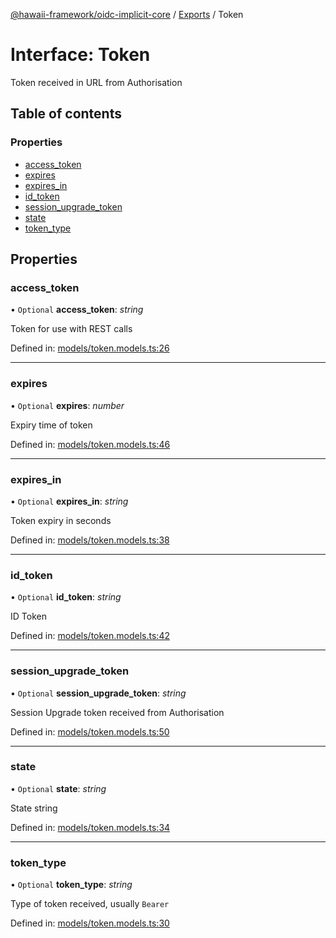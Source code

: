 [@hawaii-framework/oidc-implicit-core](../README.md) / [Exports](../modules.md) / Token

# Interface: Token

Token received in URL from Authorisation

## Table of contents

### Properties

- [access\_token](token.md#access_token)
- [expires](token.md#expires)
- [expires\_in](token.md#expires_in)
- [id\_token](token.md#id_token)
- [session\_upgrade\_token](token.md#session_upgrade_token)
- [state](token.md#state)
- [token\_type](token.md#token_type)

## Properties

### access\_token

• `Optional` **access\_token**: *string*

Token for use with REST calls

Defined in: [models/token.models.ts:26](https://github.com/Q24/hawaii-packages/blob/2999af5/packages/oidc-implicit-core/src/models/token.models.ts#L26)

___

### expires

• `Optional` **expires**: *number*

Expiry time of token

Defined in: [models/token.models.ts:46](https://github.com/Q24/hawaii-packages/blob/2999af5/packages/oidc-implicit-core/src/models/token.models.ts#L46)

___

### expires\_in

• `Optional` **expires\_in**: *string*

Token expiry in seconds

Defined in: [models/token.models.ts:38](https://github.com/Q24/hawaii-packages/blob/2999af5/packages/oidc-implicit-core/src/models/token.models.ts#L38)

___

### id\_token

• `Optional` **id\_token**: *string*

ID Token

Defined in: [models/token.models.ts:42](https://github.com/Q24/hawaii-packages/blob/2999af5/packages/oidc-implicit-core/src/models/token.models.ts#L42)

___

### session\_upgrade\_token

• `Optional` **session\_upgrade\_token**: *string*

Session Upgrade token received from Authorisation

Defined in: [models/token.models.ts:50](https://github.com/Q24/hawaii-packages/blob/2999af5/packages/oidc-implicit-core/src/models/token.models.ts#L50)

___

### state

• `Optional` **state**: *string*

State string

Defined in: [models/token.models.ts:34](https://github.com/Q24/hawaii-packages/blob/2999af5/packages/oidc-implicit-core/src/models/token.models.ts#L34)

___

### token\_type

• `Optional` **token\_type**: *string*

Type of token received, usually `Bearer`

Defined in: [models/token.models.ts:30](https://github.com/Q24/hawaii-packages/blob/2999af5/packages/oidc-implicit-core/src/models/token.models.ts#L30)
